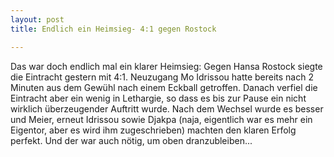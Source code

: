 ```yaml
---
layout: post
title: Endlich ein Heimsieg- 4:1 gegen Rostock

---
```


Das war doch endlich mal ein klarer Heimsieg: Gegen Hansa Rostock siegte die Eintracht gestern mit 4:1. Neuzugang Mo Idrissou hatte bereits nach 2 Minuten aus dem Gewühl nach einem Eckball getroffen. Danach verfiel die Eintracht aber ein wenig in Lethargie, so dass es bis zur Pause ein nicht wirklich überzeugender Auftritt wurde. Nach dem Wechsel wurde es besser und Meier, erneut Idrissou sowie Djakpa (naja, eigentlich war es mehr ein Eigentor, aber es wird ihm zugeschrieben) machten den klaren Erfolg perfekt. Und der war auch nötig, um oben dranzubleiben...


